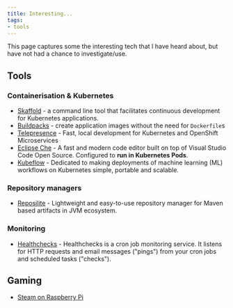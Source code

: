 ```yaml
---
title: Interesting...
tags:
- tools
---
```


This page captures some the interesting tech that I have heard about, but have not had a chance to investigate/use.
<!--more-->

## Tools

### Containerisation & Kubernetes

* [Skaffold](https://skaffold.dev/) - a command line tool that facilitates continuous development for Kubernetes applications.
* [Buildpacks](https://buildpacks.io/) - create application images without the need for `Dockerfile`s
* [Telepresence](https://www.telepresence.io/) - Fast, local development for Kubernetes and OpenShift Microservices
* [Eclipse Che](https://www.eclipse.org/che/) - A fast and modern code editor built on top of Visual Studio Code Open Source. Configured to **run in Kubernetes Pods**.
* [Kubeflow](https://www.kubeflow.org/) - Dedicated to making deployments of machine learning (ML) workflows on Kubernetes simple, portable and scalable.

### Repository managers

* [Reposilite](https://reposilite.com/) - Lightweight and easy-to-use repository manager for Maven based artifacts in JVM ecosystem.

### Monitoring

* [Healthchecks](https://github.com/healthchecks/healthchecks?tab=readme-ov-file) - Healthchecks is a cron job monitoring service. It listens for HTTP requests and email messages ("pings") from your cron jobs and scheduled tasks ("checks").


## Gaming

* [Steam on Raspberry Pi](https://help.steampowered.com/en/faqs/view/6424-467A-31D9-C6CB)

